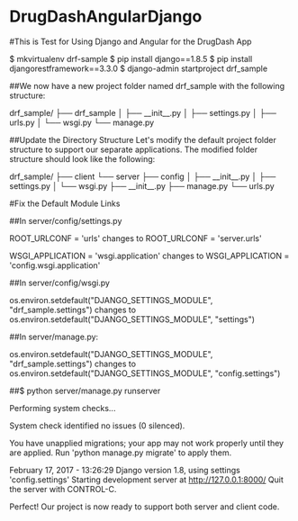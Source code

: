 # DrugDashAngularDjango

#This is Test for Using Django and Angular for the DrugDash App

<p> $ mkvirtualenv drf-sample
  $ pip install django==1.8.5
  $ pip install djangorestframework==3.3.0
  $ django-admin startproject drf_sample</p>
##We now have a new project folder named drf_sample with the following structure:

<p> drf_sample/
 ├── drf_sample
 │   ├── __init__.py
 │   ├── settings.py
 │   ├── urls.py
 │   └── wsgi.py
 └── manage.py</p>

##Update the Directory Structure
Let's modify the default project folder structure to support our separate applications. The modified folder structure should look like the following:

<p>drf_sample/
  ├── client
  └── server
    ├── config
    │   ├── __init__.py
    │   ├── settings.py
    │   └── wsgi.py
    ├── __init__.py
    ├── manage.py
    └── urls.py</p>

#Fix the Default Module Links

##In server/config/settings.py

<p> ROOT_URLCONF = 'urls'
    changes to
    ROOT_URLCONF = 'server.urls'</p>

<p> WSGI_APPLICATION = 'wsgi.application'
    changes to
    WSGI_APPLICATION = 'config.wsgi.application'</p>

##In server/config/wsgi.py

<p>os.environ.setdefault("DJANGO_SETTINGS_MODULE", "drf_sample.settings")
   changes to
   os.environ.setdefault("DJANGO_SETTINGS_MODULE", "settings")</p>

##In server/manage.py:

 <p>os.environ.setdefault("DJANGO_SETTINGS_MODULE", "drf_sample.settings")
    changes to
    os.environ.setdefault("DJANGO_SETTINGS_MODULE", "config.settings")</p>


##$ python server/manage.py runserver

Performing system checks...

System check identified no issues (0 silenced).

You have unapplied migrations; your app may not work properly until they are applied.
Run 'python manage.py migrate' to apply them.

February 17, 2017 - 13:26:29
Django version 1.8, using settings 'config.settings'
Starting development server at http://127.0.0.1:8000/
Quit the server with CONTROL-C.

Perfect! Our project is now ready to support both server and client code.
